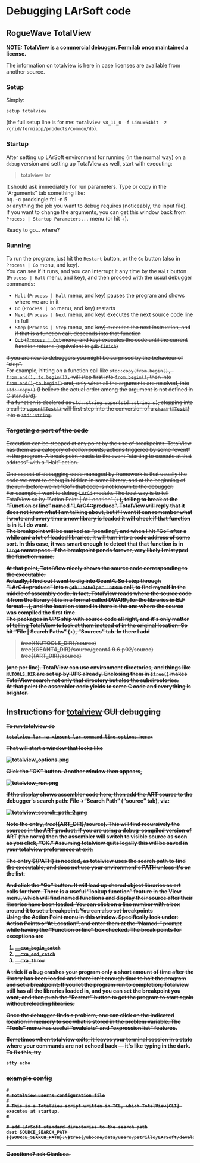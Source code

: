 # Debugging LArSoft code



## RogueWave TotalView

**NOTE: TotalView is a commercial debugger.  Fermilab once maintained a license.**

The information on totalview is here in case licenses are available from another source.

### Setup

Simply:

`setup totalview`

(the full setup line is for me: `totalview v8_11_0 -f Linux64bit -z /grid/fermiapp/products/common/db`).

### Startup

After setting up LArSoft environment for running (in the normal way) on a `debug` version and setting up TotalView as well, start with executing:

> totalview lar

It should ask immediately for run parameters. Type or copy in the “Arguments” tab something like:  
bq. -c prodsingle.fcl -n 5  
or anything the job you want to debug requires (noticeably, the input file).  
If you want to change the arguments, you can get this window back from `Process | Startup Parameters...` menu (or hit <Ctrl>+<A>).

Ready to go… where?

### Running

To run the program, just hit the `Restart` button, or the `Go` button (also in `Process | Go` menu, and <G> key).  
You can see if it runs, and you can interrupt it any time by the `Halt` button (`Process | Halt` menu, and <H> key), and then proceed with the usual debugger commands:

-   `Halt` (`Process | Halt` menu, and <H> key) pauses the program and shows where we are in it
-   `Go` (`Process | Go` menu, and <G> key) restarts
-   `Next` (`Process | Next` menu, and <N> key) executes the next source code line in full
-   `Step` (`Process | Step` menu, and <S> key) executes the next instruction, and if that is a function call, descends into that function
-   `Out` (`Process | Out` menu, and <O> key) executes the code until the current function returns (equivalent to `gdb` `finish`)

If you are new to debuggers you might be surprised by the behaviour of “step”.  
For example, hitting <S> on a function call like `std::copy(from.begin(), from.end(), to.begin());` will step first into `from.begin()`, then into `from.end()`, `to.begin()` and, only when all the arguments are resolved, into `std::copy()` (I believe the actual order among the argument is not defined in C standard).  
If a function is declared as `std::string upper(std::string s)`, stepping into a call to `upper("Test")` will first step into the conversion of a `char*` (`"Test"`) into a `std::string`.

### Targeting a part of the code

Execution can be stopped at any point by the use of breakpoints. TotalView has them as a category of *action points*, actions triggered by some “event” in the program. A break point reacts to the event “starting to execute at that address” with a “Halt” action.

One aspect of debugging code managed by framework is that usually the code we want to debug is hidden in some library, and at the beginning of the run (before we hit “Go”) that code is not known to the debugger.  
For example, I want to debug `LArG4` module. The best way is to tell TotalView so by “Action Point \| At Location” (<Ctrl>+<B>), telling to break at the “Function or line” named “LArG4::produce”. TotalView will reply that it does not know what I am talking about, but if I want it can remember what I wrote and every time a new library is loaded it will check if that function is in it. I do want.  
The breakpoint will be marked as “pending”, and when I hit “Go” after a while and a lot of loaded libraries, it will turn into a code address of some sort. In this case, it was smart enough to detect that that function is in `larg4` namespace. If the breakpoint pends forever, very likely I mistyped the function name.

At that point, TotalView nicely shows the source code corresponding to the executable.  
Actually, I find out I want to dig into Geant4. So I step through “LArG4::produce” into a `g4b::G4Helper::G4Run` call, to find myself in the middle of assembly code. In fact, TotalView reads where the source code it from the library (it is in a format called DWARF, for the libraries in ELF format…), and the location stored in there is the one where the source was compiled the first time.  
The packages in UPS ship with source code all right, and it's only matter of telling TotalView to look at them instead of in the original location. So hit “File \| Search Paths” (<Ctrl>+<D>), “Sources” tab. In there I add

> $tree(${NUTOOLS_DIR}/source)  
> $tree(${GEANT4_DIR}/source/geant4.9.6.p02/source)  
> $tree(${ART_DIR}/source)

(one per line). TotalView can use environment directories, and things like `NUTOOLS_DIR` are set up by UPS already. Enclosing them in `$tree()` makes TotalView search not only that directory but also the subdirectories.  
At that point the assembler code yields to some C code and everything is brighter.

## Instructions for [totalview](https://www.roguewave.com/support/product-documentation/totalview-family.aspx#totalview) GUI debugging

To run totalview do

`totalview lar -a <insert lar command line options here>`

That will start a window that looks like

![totalview_options.png](/assets/img/larsoft/totalview_options.png)

Click the “OK” button. Another window then appears,

![totalview_run.png](/assets/img/larsoft/totalview_run.png)

If the display shows assembler code here, then add the ART source to the debugger's search path: File-\>“Search Path” (“source” tab), viz:

![totalview_search_path_2.png](/assets/img/larsoft/totalview_search_path_2.png)

Note the entry, $tree(${ART_DIR}/source). This will find recursively the sources in the ART product. If you are using a debug-compiled version of ART (the norm) then the assembler will switch to visible source as soon as you click, “OK.” Assuming totalview quits legally this will be saved in your totalview preferences at exit.

The entry ${PATH} is needed, as totalview uses the search path to find the executable, and does not use your environment's PATH unless it's on the list.

And click the “Go” button. It will load up shared object libraries as art calls for them. There is a useful “lookup function” feature in the View menu, which will find named functions and display their source after their libraries have been loaded. You can click on a line number with a box around it to set a breakpoint. You can also set breakpoints  
Using the Action Point menu in this window. Specifically look under: Action Points-\>“At Location”, and enter them at the “Named:” prompt while having the “Function or line” box checked. The break points for exceptions are

1.  `__cxa_begin_catch`
2.  `__cxa_end_catch`
3.  `__cxa_throw`

A trick if a bug crashes your program only a short amount of time after the library has been loaded and there isn't enough time to halt the program and set a breakpoint: If you let the program run to completion, Totalview still has all the libraries loaded in, and you can set the breakpoint you want, and then push the “Restart” button to get the program to start again without reloading libraries.

Once the debugger finds a problem, one can click on the indicated location in memory to see what is stored in the problem variable. The “Tools” menu has useful “evalulate” and “expression list” features.

Sometimes when totalview exits, it leaves your terminal session in a state where your commands are not echoed back — it's like typing in the dark. To fix this, try

`stty echo`

### example config

    #
    # TotalView user's configuration file
    #
    # This is a TotalView script written in TCL, which TotalView[CLI] executes at startup.
    #

    # add LArSoft standard directories to the search path
    dset SOURCE_SEARCH_PATH ${SOURCE_SEARCH_PATH}:\$tree(/uboone/data/users/petrillo/LArSoft/develop/debug_e4/srcs):\$tree(\${ART_DIR}/source/art):\$tree(\${NUTOOLS_DIR}/source):\$tree(\${GEANT4_DIR}/source/geant4.9.6.p02/source)

------------------------------------------------------------------------

Questions? ask Gianluca.
